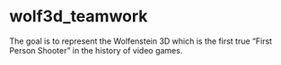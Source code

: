 # wolf3d_teamwork
The goal is to represent the Wolfenstein 3D which is the first true “First Person Shooter” in the history of video games.

